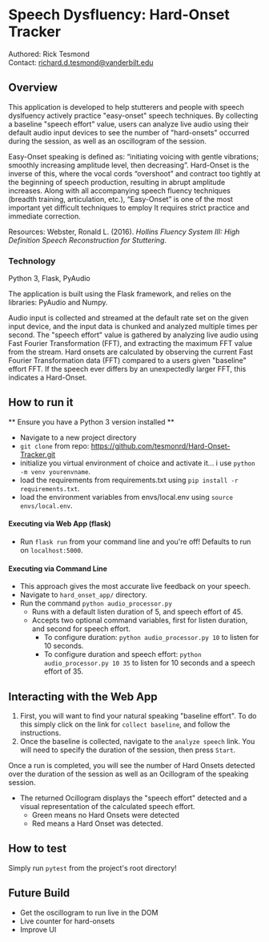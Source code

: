 # Speech Dysfluency: Hard-Onset Tracker
Authored: Rick Tesmond\
Contact: richard.d.tesmond@vanderbilt.edu



## Overview
This application is developed to help stutterers and people with speech dyslfuency actively practice "easy-onset" speech techniques. By collecting a baseline "speech effort" value, users can analyze live audio using their default audio input devices to see the number of "hard-onsets" occurred during the session, as well as an oscillogram of the session.


Easy-Onset speaking is defined as: “initiating voicing with gentle vibrations; smoothly increasing amplitude level, then decreasing”.
Hard-Onset is the inverse of this, where the vocal cords “overshoot” and contract too tightly at the beginning of speech production, resulting in abrupt amplitude increases.
Along with all accompanying speech fluency techniques (breadth training, articulation, etc.), “Easy-Onset” is one of the most important yet difficult techniques to employ
It requires strict practice and immediate correction. 

Resources: Webster, Ronald L. (2016). _Hollins Fluency System III: High Definition Speech Reconstruction for Stuttering_.



### Technology
Python 3, Flask, PyAudio

The application is built using the Flask framework, and relies on the libraries: PyAudio and Numpy.

Audio input is collected and streamed at the default rate set on the given input device, and the input data is chunked and analyzed multiple times per second. The "speech effort" value is gathered by analyzing live audio using Fast Fourier Transformation (FFT), and extracting the maximum FFT value from the stream.
Hard onsets are calculated by observing the current Fast Fourier Transformation data (FFT) compared to a users given "baseline" effort FFT. If the speech ever differs by an unexpectedly larger FFT, this indicates a Hard-Onset. 


## How to run it
** Ensure you have a Python 3 version installed **
* Navigate to a new project directory
* `git clone` from repo: https://github.com/tesmonrd/Hard-Onset-Tracker.git
* initialize you virtual environment of choice and activate it... i use `python -m venv yourenvname`. 
* load the requirements from requirements.txt using `pip install -r requirements.txt`. 
* load the environment variables from envs/local.env using `source envs/local.env`.
  
#### Executing via Web App (flask)
* Run `flask run` from your command line and you're off! Defaults to run on `localhost:5000`.

#### Executing via Command Line
* This approach gives the most accurate live feedback on your speech.
* Navigate to `hard_onset_app/` directory.
* Run the command `python audio_processor.py`
    * Runs with a default listen duration of 5, and speech effort of 45.
    * Accepts two optional command variables, first for listen duration, and second for speech effort.
        * To configure duration: `python audio_processor.py 10` to listen for 10 seconds.
        * To configure duration and speech effort: `python audio_processor.py 10 35` to listen for 10 seconds and a speech effort of 35.


## Interacting with the Web App
1. First, you will want to find your natural speaking "baseline effort". To do this simply click on the link for `collect baseline`, and follow the instructions.
2. Once the baseline is collected, navigate to the `analyze speech` link. You will need to specify the duration of the session, then press `Start`.

Once a run is completed, you will see the number of Hard Onsets detected over the duration of the session as well as an Ocillogram of the speaking session.
* The returned Ocillogram displays the "speech effort" detected and a visual representation of the calculated speech effort.
    * Green means no Hard Onsets were detected
    * Red means a Hard Onset was detected.

## How to test

Simply run `pytest` from the project's root directory!

## Future Build
* Get the oscillogram to run live in the DOM
* Live counter for hard-onsets
* Improve UI